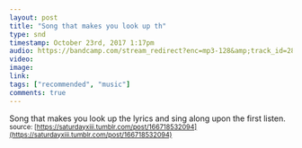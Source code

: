 ```yaml
---
layout: post
title: "Song that makes you look up th"
type: snd
timestamp: October 23rd, 2017 1:17pm
audio: https://bandcamp.com/stream_redirect?enc=mp3-128&amp;track_id=2861756721&amp;ts=1618890940&amp;t=446bc89c61979b040ad147fa62d6702f5e45c846
video: 
image: 
link: 
tags: ["recommended", "music"]
comments: true
---
```

Song that makes you look up the lyrics and sing along upon the first listen.
<small>source: [https://saturdayxiii.tumblr.com/post/166718532094](https://saturdayxiii.tumblr.com/post/166718532094)</small>